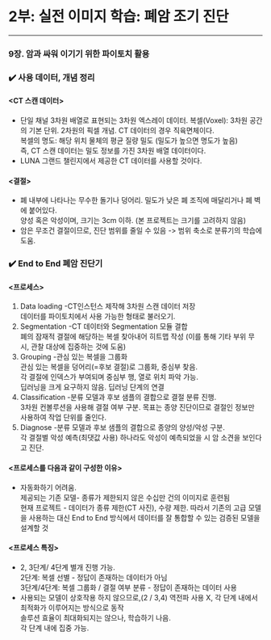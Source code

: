 # 2부: 실전 이미지 학습: 폐암 조기 진단

---

### 9장. 암과 싸워 이기기 위한 파이토치 활용

### :heavy_check_mark: 사용 데이터, 개념 정리
#### <CT 스캔 데이터>

- 단일 채널 3차원 배열로 표현되는 3차원 엑스레이 데이터. 
복셀(Voxel): 3차원 공간의 기본 단위. 2차원의 픽셀 개념. CT 데이터의 경우 직육면체이다.   
복셀의 명도: 해당 위치 물체의 평균 질량 밀도 (밀도가 높으면 명도가 높음)   
즉, CT 스캔 데이터는 밀도 정보를 가진 3차원 배열 데이터이다.    
- LUNA 그랜드 챌린지에서 제공한 CT 데이터를 사용할 것이다.     

#### <결절>

- 폐 내부에 나타나는 무수한 돌기나 덩어리.
밀도가 낮은 폐 조직에 매달리거나 폐 벽에 붙어있다.   
양성 혹은 악성이며, 크기는 3cm 이하. (본 프로젝트는 크기를 고려하지 않음)   
- 암은 무조건 결절이므로, 진단 범위를 줄일 수 있음 -> 범위 축소로 분류기의 학습에 도움.   

   
   
### :heavy_check_mark: End to End 폐암 진단기

#### <프로세스>
1) Data loading
  -CT인스턴스 제작해 3차원 스캔 데이터 저장   
  데이터를 파이토치에서 사용 가능한 형태로 불러오기.   
2) Segmentation
  -CT 데이터와 Segmentation 모듈 결합     
  폐의 잠재적 결절에 해당하는 복셀 찾아내어 히트맵 작성 (이를 통해 기타 부위 무시, 관찰 대상에 집중하는 것에 도움)   
3) Grouping
  -관심 있는 복셀을 그룹화   
  관심 있는 복셀을 덩어리(=후보 결절)로 그룹화, 중심부 찾음.   
  각 결절에 인덱스가 부여되며 중심부 행, 열로 위치 파악 가능.    
  딥러닝을 크게 요구하지 않음. 딥러닝 단계의 연결   
4) Classification
  -분류 모델과 후보 샘플의 결합으로 결절 분류 진행.   
  3차원 컨볼루션을 사용해 결절 여부 구분. 목표는 종양 진단이므로 결절인 정보만 사용하여 작업 단위를 줄인다.   
5) Diagnose
  -분류 모델과 후보 샘플의 결합으로 종양의 양성/악성 구분.    
  각 결절별 악성 예측(최댓값 사용) 하나라도 악성이 예측되었을 시 암 소견을 보인다고 진단.    

#### <프로세스를 다음과 같이 구성한 이유> 
- 자동화하기 어려움.   
제공되는 기존 모델- 종류가 제한되지 않은 수십만 건의 이미지로 훈련됨   
현재 프로젝트 - 데이터가 종류 제한(CT 사진), 수량 제한. 따라서 기존의 고급 모델을 사용하는 대신 End to End 방식에서 데이터를 잘 통합할 수 있는 검증된 모델을 설계할 것   

#### <프로세스 특징>
- 2, 3단계/ 4단계 별개 진행 가능.   
  2단계: 복셀 선별 - 정답이 존재하는 데이터가 아님   
  3단계/4단계: 복셀 그룹화 / 결절 여부 분류 - 정답이 존재하는 데이터 사용   
- 사용되는 모델이 상호작용 하지 않으므로,(2 / 3,4) 역전파 사용 X, 각 단계 내에서 최적화가 이루어지는 방식으로 동작   
  솔루션 효율이 최대화되지는 않으나, 학습하기 나음.   
  각 단계 내에 집중 가능.     




